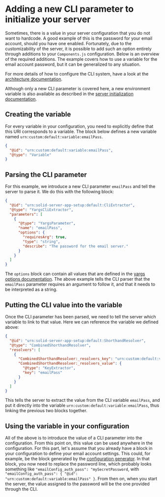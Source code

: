 # Adding a new CLI parameter to initialize your server

Sometimes, there is a value in your server configuration that you do not want to hardcode.
A good example of this is the password for your email account,
should you have one enabled.
Fortunately, due to the customizability of the server,
it is possible to add such an option entirely through additions to your `Components.js` configuration.
Below is an overview of the required additions.
The example covers how to use a variable for the email account password,
but it can be generalized to any situation.

For more details of how to configure the CLI system,
have a look at the [architecture documentation](../architecture/features/cli.md).

Although only a new CLI parameter is covered here,
a new environment variable is also available as described in
the [server initialization documentation](./starting-server.md).

## Creating the variable

For every variable in your configuration,
you need to explicitly define that this URI corresponds to a variable.
The block below defines a new variable named `urn:custom:default:variable:emailPass`.

```json
{
  "@id": "urn:custom:default:variable:emailPass",
  "@type": "Variable"
}
```

## Parsing the CLI parameter

For this example, we introduce a new CLI parameter `emailPass` and tell the server to parse it.
We do this with the following block:

```json
{
  "@id": "urn:solid-server-app-setup:default:CliExtractor",
  "@type": "YargsCliExtractor",
  "parameters": [
    {
      "@type": "YargsParameter",
      "name": "emailPass",
      "options": {
        "requiresArg": true,
        "type": "string",
        "describe": "The password for the email server."
      }
    }
  ]
}
```

The `options` block can contain all values that are defined
in the [yargs options documentation](https://yargs.js.org/docs/#api-reference-optionskey-opt).
The above example tells the CLI parser that the `emailPass` parameter requires an argument to follow it,
and that it needs to be interpreted as a string.

## Putting the CLI value into the variable

Once the CLI parameter has been parsed, we need to tell the server which variable to link to that value.
Here we can reference the variable we defined above:

```json
{
  "@id": "urn:solid-server-app-setup:default:ShorthandResolver",
  "@type": "CombinedShorthandResolver",
  "resolvers": [
    {
      "CombinedShorthandResolver:_resolvers_key": "urn:custom:default:variable:emailPass",
      "CombinedShorthandResolver:_resolvers_value": {
        "@type": "KeyExtractor",
        "key": "emailPass"
      }
    }
  ]
}
```

This tells the server to extract the value from the CLI variable `emailPass`,
and put it directly into the variable `urn:custom:default:variable:emailPass`,
thus linking the previous two blocks together.

## Using the variable in your configuration

All of the above is to introduce the value of a CLI parameter into the configuration.
From this point on, this value can be used anywhere in the configuration.
For this part, let's assume that you already have a block in your configuration to define your email account settings.
This could, for example, be the block generated by the [configuration generator](https://communitysolidserver.github.io/configuration-generator/).
In that block, you now need to replace the password line,
which probably looks something like `"emailConfig_auth_pass": "mySecretPassword`,
with `"emailConfig_auth_pass": { "@id": "urn:custom:default:variable:emailPass" }`.
From then on, when you start the server, the value assigned to the password will be the one provided through the CLI.
